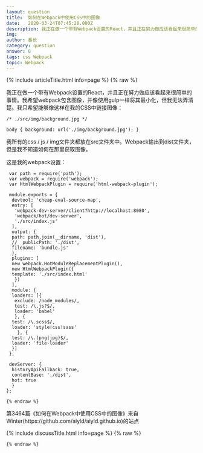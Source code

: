```yaml
---
layout: question
title:  如何在Webpack中使用CSS中的图像
date:   2020-03-24T07:45:20.000Z
description: 我正在做一个带有Webpack设置的React，并且正在努力做应该看起来很简单的事情。我希望webpack包含图像，并像使用gulp一样将其最小化，但我无...
img: 
author: 番长
category: question
answer: 0
tags: css Webpack
topic: Webpack
---
```

<div class="article-root">
  <div class="article">
    {% include articleTitle.html info=page %}
    {% raw %}
    <div class="article-content"><p><font style="vertical-align: inherit;"><font style="vertical-align: inherit;">我正在做一个带有Webpack设置的React，并且正在努力做应该看起来很简单的事情。</font><font style="vertical-align: inherit;">我希望webpack包含图像，并像使用gulp一样将其最小化，但我无法弄清楚。</font><font style="vertical-align: inherit;">我只希望能够像这样在我的CSS中链接图像：</font></font></p>

<pre><code>/* ./src/img/background.jpg */<font></font>
<font></font>
body { background: url('./img/background.jpg'); }<font></font>
</code></pre>

<p><font style="vertical-align: inherit;"><font style="vertical-align: inherit;">我所有的css / js / img文件夹都放在src文件夹中。</font><font style="vertical-align: inherit;">Webpack输出到dist文件夹，但是我不知道如何在那里获取图像。</font></font></p>

<p><font style="vertical-align: inherit;"><font style="vertical-align: inherit;">这是我的webpack设置：</font></font></p>

<pre><code> var path = require('path');<font></font>
 var webpack = require('webpack');<font></font>
 var HtmlWebpackPlugin = require('html-webpack-plugin');<font></font>
<font></font>
 module.exports = {<font></font>
  devtool: 'cheap-eval-source-map',<font></font>
  entry: [<font></font>
   'webpack-dev-server/client?http://localhost:8080',<font></font>
   'webpack/hot/dev-server',<font></font>
   './src/index.js'<font></font>
  ],<font></font>
  output: {<font></font>
  path: path.join(__dirname, 'dist'),<font></font>
  //  publicPath: './dist',<font></font>
  filename: 'bundle.js'<font></font>
  },<font></font>
  plugins: [<font></font>
  new webpack.HotModuleReplacementPlugin(),<font></font>
  new HtmlWebpackPlugin({<font></font>
  template: './src/index.html'<font></font>
   })<font></font>
  ],<font></font>
  module: {<font></font>
  loaders: [{<font></font>
   exclude: /node_modules/,<font></font>
   test: /\.js?$/,<font></font>
   loader: 'babel'<font></font>
   }, {<font></font>
  test: /\.scss$/,<font></font>
  loader: 'style!css!sass'<font></font>
    }, {<font></font>
  test: /\.(png|jpg)$/,<font></font>
  loader: 'file-loader'<font></font>
  }]<font></font>
 },<font></font>
<font></font>
 devServer: {<font></font>
  historyApiFallback: true,<font></font>
  contentBase: './dist',<font></font>
  hot: true<font></font>
  }<font></font>
};<font></font>
</code></pre></div>
    {% endraw %}
  </div>
  <p class="winter_mark">第3464篇《如何在Webpack中使用CSS中的图像》来自Winter(https://github.com/aiyld/aiyld.github.io)的站点</p>
  <div class="discuss-wrapper">
    {% include discussTitle.html info=page %}
    {% raw %}
    
    {% endraw %}
  </div>
<div>
